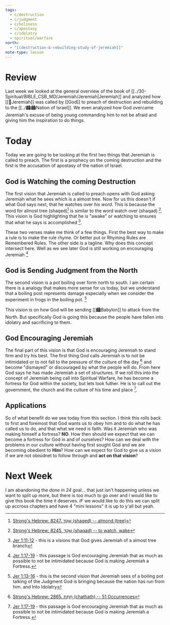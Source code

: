```yaml
---
tags:
  - c/destruction
  - c/judgment
  - c/holiness
  - c/apostasy
  - c/idolatry
  - spiritual/warfare
north:
  - "[[destruction-&-rebuilding-study-of-jeremiah]]"
note-type: lesson
---
```

# Review
Last week we looked at the general overview of the book of [[../30-Spiritual/BIBLE_CSB_MD/Jeremiah/Jeremiah|Jeremiah]] and analyzed how [[🧑Jeremiah]] was called by [[God]] to preach of destruction and rebuilding to the [[../🏙️🏙️Nation of Israel]]. We even analyzed how God overcame Jeremiah's excuse of being young commanding him to not be afraid and giving him the inspiration to do things.

# Today
Today we are going to be looking at the first two things that Jeremiah is called to preach. The first is a prophecy on the coming destruction and the first is the accusation of apostasy of the nation of Israel.

## God is Watching the coming Destruction
The first vision that Jeremiah is called to preach opens with God asking Jeremiah what he sees which  is a almost tree. Now for us this doesn't if what God says next, that he watches over *his word*. This is because the word for almost tree (shaqed)[^cite1] is similar to the word watch over (shaqad) [^cite2].  This vision is God highlighting that he is "awake" or watching to ensures that what he says is accomplished [^b1].

These two verses make me think of a few things. First the best way to make a rule is to make the rule rhyme. Or better put or Rhyming Rules are Remembered Rules. The other side is a tagline. Why does this concept intersect here. Well as we see later God is still working on encouraging Jeremiah [^b2]

[^cite1]: [Strong's Hebrew: 8247. שָׁקֵד (shaqed) -- almond (tree)](https://biblehub.com/hebrew/8247.htm)
[^cite2]: [Strong's Hebrew: 8245. שָׁקַד (shaqad) -- to watch, wake](https://biblehub.com/hebrew/8245.htm)
[^b1]: [Jer 1:11-12](Jer%201.md) - this is a visions that God gives Jeremiah of a almost tree branch
[^b2]: [Jer 1:17-19](Jer%201.md) - this passage is God encouraging Jeremiah that as much as possible to not be intimidated because God is making Jeremiah a Fortress.

## God is Sending Judgment from the North
The second vision is a pot boiling over form north to south. I am certain there is a analogy that makes more sense for us today, but we understand that a boiling post represents damage especially when we consider the experiment in frogs in the boiling pot. [^b3]

[^b3]: [Jer 1:13-16](Jer%201.md) - this is the second vision that Jeremiah sees of a boiling pot talking of the Judgment God is bringing because the nation has run from him. and Into Idolatry

This vision is on how God will be sending [[🏙️Babylon]] to attack from the North. But specifically God is going this because the people have fallen into idolatry and sacrificing to them.

## God Encouraging Jeremiah
The final part of this vision is that God is encouraging Jeremiah to stand firm and try his best. The first thing God calls Jeremiah is to not be intimidated or to not fall to the pressure of the culture of the day [^cite3] and become "dismayed" or discouraged by what the people will do.
From here God says he has made Jeremiah a set of structures. If we roll this into the concept of Jeremiah being call into Spiritual Warfare, he has become a fortress for God within the society, but lets look futher. He is to call out the government, the church and the culture of his time and place [^b2].

[^cite3]: [Strong's Hebrew: 2865. חָתַת (chathath) -- 51 Occurrences](https://biblehub.com/hebrew/strongs_2865.htm)

## Applications
So of what benefit do we see today from this section. I think this rolls back to first and foremost that God wants us to obey him and to do what he has called us to do, and that what we need is faith.
Was it Jeremiah who was making himself a fortress? **NO**.
How then should we expect that we can become a fortress for God in and of ourselves?
How can we deal with the problems in our culture without having first sought God and we are becoming obedient to **Him**?
How can we expect for God to give us a vision if we are not obisidnet to follow through and **act on that vision**?

# Next Week
I am abandoning the *done in 24* goal... that just isn't happening unless we want to split up more, but there is too much to go over and I would like to give this book the time it deserves.
*IF* we would like to do this we can split up accross chapters and have 4 "mini lessons" it is up to y'all but yeah.